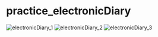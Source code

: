 # practice_electronicDiary
![electronicDiary_1](https://github.com/wonhyeung/practice_electronicDiary/assets/78207730/1000ab44-65f7-414e-a5b4-5929959ee4db)
![electronicDiary_2](https://github.com/wonhyeung/practice_electronicDiary/assets/78207730/7ab1f12b-4cf0-448b-b4a4-537b4405e6bc)
![electronicDiary_3](https://github.com/wonhyeung/practice_electronicDiary/assets/78207730/bab5007d-77ef-4172-99f0-fec98509acd3)
